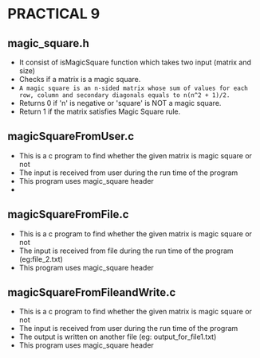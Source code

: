 # PRACTICAL 9

## magic_square.h
- It consist of isMagicSquare function which takes two input (matrix and size)
- Checks if a matrix is a magic square.
-  `A magic square is an n-sided matrix whose sum of values for each row, column and secondary diagonals equals to n(n^2 + 1)/2.`
- Returns 0 if 'n' is negative or 'square' is NOT a magic square.
- Return 1 if the matrix satisfies Magic Square rule.
## magicSquareFromUser.c
- This is a c program to find whether the given matrix is magic square or not 
- The input is received from user during the run time of the program
- This program uses magic_square header
- 
## magicSquareFromFile.c
- This is a c program to find whether the given matrix is magic square or not 
- The input is received from file during the run time of the program (eg:file_2.txt)
- This program uses magic_square header

## magicSquareFromFileandWrite.c
- This is a c program to find whether the given matrix is magic square or not 
- The input is received from user during the run time of the program
- The output is written on another file (eg: output_for_file1.txt)
- This program uses magic_square header
